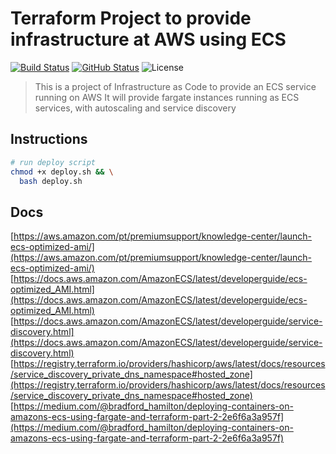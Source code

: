 # Terraform Project to provide infrastructure at AWS using ECS

[![Build Status](https://travis-ci.com/juliocesarscheidt/terraform-ecs-project.svg)](https://travis-ci.com/juliocesarscheidt/terraform-ecs-project)
[![GitHub Status](https://badgen.net/github/status/juliocesarscheidt/terraform-ecs-project)](https://github.com/juliocesarscheidt/terraform-ecs-project)
![License](https://badgen.net/badge/license/MIT/blue)

> This is a project of Infrastructure as Code to provide an ECS service running on AWS
> It will provide fargate instances running as ECS services, with autoscaling and service discovery

## Instructions

```bash
# run deploy script
chmod +x deploy.sh && \
  bash deploy.sh
```

## Docs

[https://aws.amazon.com/pt/premiumsupport/knowledge-center/launch-ecs-optimized-ami/](https://aws.amazon.com/pt/premiumsupport/knowledge-center/launch-ecs-optimized-ami/)<br>
[https://docs.aws.amazon.com/AmazonECS/latest/developerguide/ecs-optimized_AMI.html](https://docs.aws.amazon.com/AmazonECS/latest/developerguide/ecs-optimized_AMI.html)<br>
[https://docs.aws.amazon.com/AmazonECS/latest/developerguide/service-discovery.html](https://docs.aws.amazon.com/AmazonECS/latest/developerguide/service-discovery.html)<br>
[https://registry.terraform.io/providers/hashicorp/aws/latest/docs/resources/service_discovery_private_dns_namespace#hosted_zone](https://registry.terraform.io/providers/hashicorp/aws/latest/docs/resources/service_discovery_private_dns_namespace#hosted_zone)
[https://medium.com/@bradford_hamilton/deploying-containers-on-amazons-ecs-using-fargate-and-terraform-part-2-2e6f6a3a957f](https://medium.com/@bradford_hamilton/deploying-containers-on-amazons-ecs-using-fargate-and-terraform-part-2-2e6f6a3a957f)
